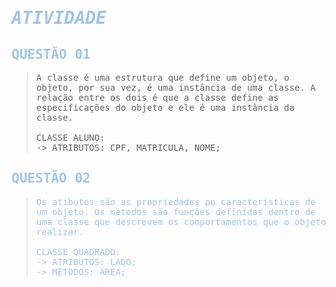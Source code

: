 # <span style="color: #A0C4E8; font-family: 'OCR A Std', monospace"> ***ATIVIDADE***</span>

## <span style="color: #A0C4E8; font-family: 'OCR A Std', monospace"> QUESTÃO 01</span>
> <span style=" font-family: 'OCR A Std', monospace">A classe é uma estrutura que define um objeto, o objeto, por sua vez, é uma instância de uma classe. A relação entre os dois é que a classe define as especificações do objeto e ele é uma instância da classe.<br><br>
CLASSE ALUNO:<br>
-> ATRIBUTOS: CPF, MATRICULA, NOME;<br></span>

## <span style="color: #A0C4E8; font-family: 'OCR A Std', monospace"> QUESTÃO 02</span>
> <span style="color: #A0C4E8; font-family: 'OCR A Std', monospace">Os atibutos são as propriedades pu características de um objeto. Os métodos são funções definidas dentro de uma classe que descrevem os comportamentos que o objeto realizar.<br><br>
CLASSE QUADRADO:<br>
-> ATRIBUTOS: LADO;<br>
-> MÉTODOS: ÁREA;</span>

